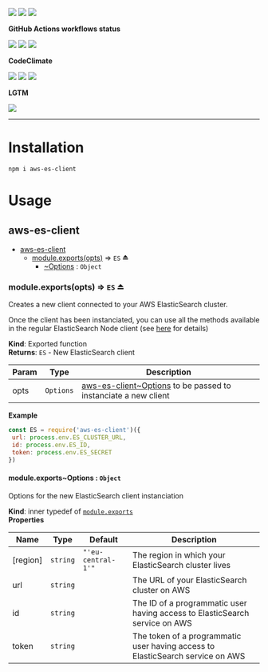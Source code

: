 ![](https://img.shields.io/github/package-json/v/kaskadi/aws-es-client)
![](https://img.shields.io/badge/code--style-standard-blue)
![](https://img.shields.io/github/license/kaskadi/aws-es-client?color=blue)

**GitHub Actions workflows status**

[![](https://img.shields.io/github/workflow/status/kaskadi/aws-es-client/publish?label=publish&logo=npm)](https://github.com/kaskadi/aws-es-client/actions?query=workflow%3Apublish)
[![](https://img.shields.io/github/workflow/status/kaskadi/aws-es-client/build?label=build&logo=mocha)](https://github.com/kaskadi/aws-es-client/actions?query=workflow%3Abuild)
[![](https://img.shields.io/github/workflow/status/kaskadi/aws-es-client/generate-docs?label=docs&logo=read-the-docs)](https://github.com/kaskadi/aws-es-client/actions?query=workflow%3Agenerate-docs)

**CodeClimate**

[![](https://img.shields.io/codeclimate/maintainability/kaskadi/aws-es-client?label=maintainability&logo=Code%20Climate)](https://codeclimate.com/github/kaskadi/aws-es-client)
[![](https://img.shields.io/codeclimate/tech-debt/kaskadi/aws-es-client?label=technical%20debt&logo=Code%20Climate)](https://codeclimate.com/github/kaskadi/aws-es-client)
[![](https://img.shields.io/codeclimate/coverage/kaskadi/aws-es-client?label=test%20coverage&logo=Code%20Climate)](https://codeclimate.com/github/kaskadi/aws-es-client)

**LGTM**

[![](https://img.shields.io/lgtm/grade/javascript/github/kaskadi/aws-es-client?label=code%20quality&logo=LGTM)](https://lgtm.com/projects/g/kaskadi/aws-es-client/?mode=list&logo=LGTM)

****

# Installation

```
npm i aws-es-client
```

# Usage

<a name="module_aws-es-client"></a>

## aws-es-client

* [aws-es-client](#module_aws-es-client)
    * [module.exports(opts)](#exp_module_aws-es-client--module.exports) ⇒ <code>ES</code> ⏏
        * [~Options](#module_aws-es-client--module.exports..Options) : <code>Object</code>

<a name="exp_module_aws-es-client--module.exports"></a>

### module.exports(opts) ⇒ <code>ES</code> ⏏
Creates a new client connected to your AWS ElasticSearch cluster. 

Once the client has been instanciated, you can use all the methods available in the regular ElasticSearch Node client (see [here](https://www.elastic.co/guide/en/elasticsearch/client/javascript-api/current/api-reference.html) for details)

**Kind**: Exported function  
**Returns**: <code>ES</code> - New ElasticSearch client  

| Param | Type | Description |
| --- | --- | --- |
| opts | <code>Options</code> | [aws-es-client~Options](aws-es-client~Options) to be passed to instanciate a new client |

**Example**  
```js
const ES = require('aws-es-client')({
 url: process.env.ES_CLUSTER_URL,
 id: process.env.ES_ID,
 token: process.env.ES_SECRET
})
```
<a name="module_aws-es-client--module.exports..Options"></a>

#### module.exports~Options : <code>Object</code>
Options for the new ElasticSearch client instanciation

**Kind**: inner typedef of [<code>module.exports</code>](#exp_module_aws-es-client--module.exports)  
**Properties**

| Name | Type | Default | Description |
| --- | --- | --- | --- |
| [region] | <code>string</code> | <code>&quot;&#x27;eu-central-1&#x27;&quot;</code> | The region in which your ElasticSearch cluster lives |
| url | <code>string</code> |  | The URL of your ElasticSearch cluster on AWS |
| id | <code>string</code> |  | The ID of a programmatic user having access to ElasticSearch service on AWS |
| token | <code>string</code> |  | The token of a programmatic user having access to ElasticSearch service on AWS |